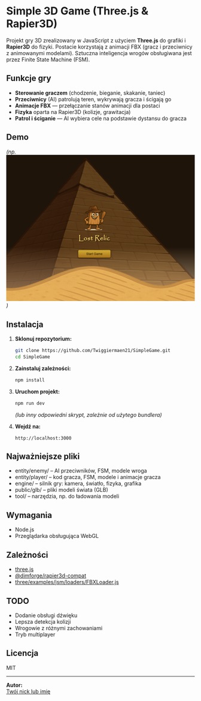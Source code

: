 # Simple 3D Game (Three.js & Rapier3D)

Projekt gry 3D zrealizowany w JavaScript z użyciem **Three.js** do grafiki i **Rapier3D** do fizyki. Postacie korzystają z animacji FBX (gracz i przeciwnicy z animowanymi modelami). Sztuczna inteligencja wrogów obsługiwana jest przez Finite State Machine (FSM).

## Funkcje gry

- **Sterowanie graczem** (chodzenie, bieganie, skakanie, taniec)
- **Przeciwnicy** (AI) patrolują teren, wykrywają gracza i ścigają go
- **Animacje FBX** — przełączanie stanów animacji dla postaci
- **Fizyka** oparta na Rapier3D (kolizje, grawitacja)
- **Patrol i ściganie** — AI wybiera cele na podstawie dystansu do gracza

## Demo


*(np. ![screenshot](./public/image.png) )*

## Instalacja

1. **Sklonuj repozytorium:**
    ```bash
    git clone https://github.com/Twiggiermaen21/SimpleGame.git
    cd SimpleGame
    ```

2. **Zainstaluj zależności:**
    ```bash
    npm install
    ```

3. **Uruchom projekt:**
    ```bash
    npm run dev
    ```
    *(lub inny odpowiedni skrypt, zależnie od użytego bundlera)*

4. **Wejdź na:**
    ```
    http://localhost:3000
    ```


## Najważniejsze pliki

- entity/enemy/ – AI przeciwników, FSM, modele wroga
- entity/player/ – kod gracza, FSM, modele i animacje gracza
- engine/ – silnik gry: kamera, światło, fizyka, grafika
- public/glb/ – pliki modeli świata (GLB)
- tool/ – narzędzia, np. do ładowania modeli

## Wymagania

- Node.js
- Przeglądarka obsługująca WebGL

## Zależności

- [three.js](https://threejs.org/)
- [@dimforge/rapier3d-compat](https://www.npmjs.com/package/@dimforge/rapier3d-compat)
- [three/examples/jsm/loaders/FBXLoader.js](https://threejs.org/docs/#examples/en/loaders/FBXLoader)

## TODO

- Dodanie obsługi dźwięku
- Lepsza detekcja kolizji
- Wrogowie z różnymi zachowaniami
- Tryb multiplayer

## Licencja

MIT

---

**Autor:**  
[Twój nick lub imię](https://github.com/Twiggiermaen21)



